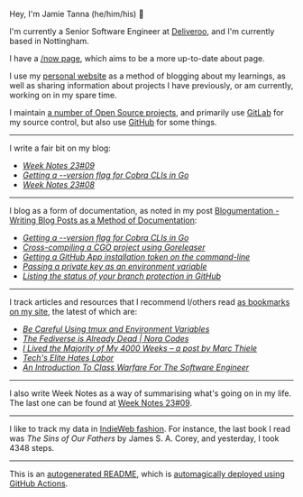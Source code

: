 Hey, I'm Jamie
Tanna (he/him/his) 👋

I'm currently a Senior Software Engineer at [Deliveroo](https://deliveroo.engineering/), and I'm currently based in Nottingham.

I have a [/now page](https://www.jvt.me/now/?utm_campaign=github-jamietanna), which aims to be a more up-to-date about page.

I use my [personal website](https://www.jvt.me/?utm_campaign=github-jamietanna) as a method of blogging about my learnings, as well as sharing information about projects I have previously, or am currently, working on in my spare time.

I maintain [a number of Open Source projects](https://www.jvt.me/open-source/?utm_campaign=github-jamietanna), and primarily use [GitLab](https://gitlab.com/jamietanna) for my source control, but also use [GitHub](https://github.com/jamietanna) for some things.

---

I write a fair bit on my blog:


- [_Week Notes 23#09_](https://www.jvt.me/week-notes/2023/09/?utm_campaign=github-jamietanna)
- [_Getting a --version flag for Cobra CLIs in Go_](https://www.jvt.me/posts/2023/02/27/go-cobra-goreleaser-version/?utm_campaign=github-jamietanna)
- [_Week Notes 23#08_](https://www.jvt.me/week-notes/2023/08/?utm_campaign=github-jamietanna)

---

I blog as a form of documentation, as noted in my post [Blogumentation - Writing Blog Posts as a Method of Documentation](https://www.jvt.me/posts/2017/06/25/blogumentation/?utm_campaign=github-jamietanna):


- [_Getting a --version flag for Cobra CLIs in Go_](https://www.jvt.me/posts/2023/02/27/go-cobra-goreleaser-version/?utm_campaign=github-jamietanna)
- [_Cross-compiling a CGO project using Goreleaser_](https://www.jvt.me/posts/2023/02/24/goreleaser-cgo-cross-compile/?utm_campaign=github-jamietanna)
- [_Getting a GitHub App installation token on the command-line_](https://www.jvt.me/posts/2023/02/11/github-app-token-typescript/?utm_campaign=github-jamietanna)
- [_Passing a private key as an environment variable_](https://www.jvt.me/posts/2023/02/11/pem-environment-variable/?utm_campaign=github-jamietanna)
- [_Listing the status of your branch protection in GitHub_](https://www.jvt.me/posts/2023/02/03/github-branch-protection-report/?utm_campaign=github-jamietanna)

---

I track articles and resources that I recommend I/others read [as bookmarks on my site](https://www.jvt.me/kind/bookmarks/?utm_campaign=github-jamietanna), the latest of which are:


- [_Be Careful Using tmux and Environment Variables_](https://aj.codes/posts/be-careful-using-tmux-and-environment-variables/?utm_campaign=github-jamietanna)
- [_The Fediverse is Already Dead | Nora Codes_](https://nora.codes/post/the-fediverse-is-already-dead/?utm_campaign=github-jamietanna)
- [_I Lived the Majority of My 4000 Weeks – a post by Marc Thiele_](https://marcthiele.com/notes/i-lived-the-majority-of-my-weeks?utm_campaign=github-jamietanna)
- [_Tech's Elite Hates Labor_](https://ez.substack.com/p/techs-elite-hates-labor?utm_campaign=github-jamietanna)
- [_An Introduction To Class Warfare For The Software Engineer_](https://medium.com/@lloyd-f-hough/an-introduction-to-class-warfare-for-the-software-engineer-1810833055d7?utm_campaign=github-jamietanna)

---

I also write Week Notes as a way of summarising what's going on in my life. The last one can be found at [Week Notes 23#09](https://www.jvt.me/week-notes/2023/09/?utm_campaign=github-jamietanna).

---

I like to track my data in [IndieWeb fashion](https://indieweb.org/why). For instance, the last book I read was _The Sins of Our Fathers_ by James S. A. Corey, and yesterday, I took 4348 steps.

---
This is an [autogenerated README](https://www.jvt.me/posts/2022/01/12/autogenerated-profile-readme/?utm_campaign=github-jamietanna), which is [automagically deployed using GitHub Actions](https://github.com/jamietanna/jamietanna/blob/main/.github/workflows/rebuild.yml).
